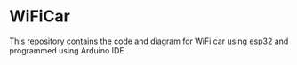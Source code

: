 # WiFiCar
This repository contains the code and diagram for WiFi car using esp32 and programmed using Arduino IDE
